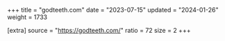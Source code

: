 +++
title = "godteeth.com"
date = "2023-07-15"
updated = "2024-01-26"
weight = 1733

[extra]
source = "https://godteeth.com/"
ratio = 72
size = 2
+++
